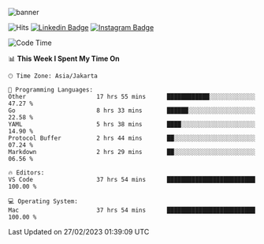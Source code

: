 ![banner](https://readme-typing-svg.herokuapp.com/?lines=Hello,+There!+👋;This+is+ryanbekhen....;Nice+to+meet+you!&center=false)

![Hits](https://hits.seeyoufarm.com/api/count/incr/badge.svg?url=https%3A%2F%2Fgithub.com%2Fryanbekhen%2Fhit-counter&count_bg=%2379C83D&title_bg=%23555555&icon=github.svg&icon_color=%23E7E7E7&title=Provile+views&edge_flat=true)
[![Linkedin Badge](https://img.shields.io/badge/-LinkedIn-0e76a8?style=flat-square&logo=Linkedin&logoColor=white)](https://linkedin.com/in/ryanbekhen)
[![Instagram Badge](https://img.shields.io/badge/-Instagram-e4405f?style=flat-square&logo=Instagram&logoColor=white)](https://instagram.com/ryanbekhen.dev/)

<!--START_SECTION:waka-->
![Code Time](http://img.shields.io/badge/Code%20Time-114%20hrs%2054%20mins-blue)

📊 **This Week I Spent My Time On** 

```text
🕑︎ Time Zone: Asia/Jakarta

💬 Programming Languages: 
Other                    17 hrs 55 mins      ████████████░░░░░░░░░░░░░   47.27 % 
Go                       8 hrs 33 mins       ██████░░░░░░░░░░░░░░░░░░░   22.58 % 
YAML                     5 hrs 38 mins       ████░░░░░░░░░░░░░░░░░░░░░   14.90 % 
Protocol Buffer          2 hrs 44 mins       ██░░░░░░░░░░░░░░░░░░░░░░░   07.24 % 
Markdown                 2 hrs 29 mins       ██░░░░░░░░░░░░░░░░░░░░░░░   06.56 % 

🔥 Editors: 
VS Code                  37 hrs 54 mins      █████████████████████████   100.00 % 

💻 Operating System: 
Mac                      37 hrs 54 mins      █████████████████████████   100.00 % 
```


 Last Updated on 27/02/2023 01:39:09 UTC
<!--END_SECTION:waka-->
